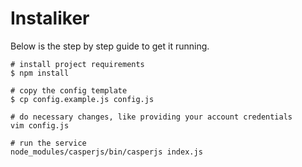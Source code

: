 # Instaliker

Below is the step by step guide to get it running.

```
# install project requirements
$ npm install
```

```
# copy the config template
$ cp config.example.js config.js
```

```
# do necessary changes, like providing your account credentials
vim config.js
```

```
# run the service
node_modules/casperjs/bin/casperjs index.js
```
